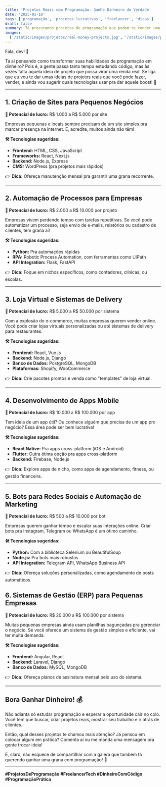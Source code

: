 ```yaml
---
title: 'Projetos Reais com Programação: Ganhe Dinheiro de Verdade'
date: '2025-01-10'
tags: ['programação', 'projetos lucrativos', 'freelancer', 'dicas']
draft: false
summary: Tá procurando projetos de programação que podem te render uma grana? Vou te mostrar ideias reais pra você começar agora mesmo e quais tecnologias usar!
images:
  ['/static/images/projetos/real-money-projects.jpg', '/static/images/projetos/tech-stack.jpg']
---
```


Fala, dev! 🤘

Tá aí pensando como transformar suas habilidades de programação em dinheiro? Pois é, a gente passa tanto tempo estudando código, mas às vezes falta aquela ideia de projeto que possa virar uma renda real. Se liga que eu vou te dar umas ideias de projetos reais que você pode fazer, vender, e ainda vou sugerir quais tecnologias usar pra dar aquele boost! 🚀

---

## 1. **Criação de Sites para Pequenos Negócios**

**💸 Potencial de lucro:** R\$ 1.000 a R\$ 5.000 por site

Empresas pequenas e locais sempre precisam de um site simples pra marcar presença na internet. E, acredite, muitos ainda não têm!

**🛠️ Tecnologias sugeridas:**

- **Frontend:** HTML, CSS, JavaScript
- **Frameworks:** React, Next.js
- **Backend:** Node.js, Express
- **CMS:** WordPress (pra projetos mais rápidos)

👉 **Dica:** Ofereça manutenção mensal pra garantir uma grana recorrente.

---

## 2. **Automação de Processos para Empresas**

**💸 Potencial de lucro:** R\$ 2.000 a R\$ 10.000 por projeto

Empresas vivem perdendo tempo com tarefas repetitivas. Se você pode automatizar um processo, seja envio de e-mails, relatórios ou cadastro de clientes, tem grana aí!

**🛠️ Tecnologias sugeridas:**

- **Python:** Pra automações rápidas
- **RPA:** Robotic Process Automation, com ferramentas como UiPath
- **API Integration:** Flask, FastAPI

👉 **Dica:** Foque em nichos específicos, como contadores, clínicas, ou escolas.

---

## 3. **Loja Virtual e Sistemas de Delivery**

**💸 Potencial de lucro:** R\$ 5.000 a R\$ 50.000 por sistema

Com a explosão do e-commerce, muitas empresas querem vender online. Você pode criar lojas virtuais personalizadas ou até sistemas de delivery para restaurantes.

**🛠️ Tecnologias sugeridas:**

- **Frontend:** React, Vue.js
- **Backend:** Node.js, Django
- **Banco de Dados:** PostgreSQL, MongoDB
- **Plataformas:** Shopify, WooCommerce

👉 **Dica:** Crie pacotes prontos e venda como "templates" de loja virtual.

---

## 4. **Desenvolvimento de Apps Mobile**

**💸 Potencial de lucro:** R\$ 10.000 a R\$ 100.000 por app

Tem ideia de um app útil? Ou conhece alguém que precisa de um app pro negócio? Essa área pode ser bem lucrativa!

**🛠️ Tecnologias sugeridas:**

- **React Native:** Pra apps cross-platform (iOS e Android)
- **Flutter:** Outra ótima opção pra apps cross-platform
- **Backend:** Firebase, Node.js

👉 **Dica:** Explore apps de nicho, como apps de agendamento, fitness, ou gestão financeira.

---

## 5. **Bots para Redes Sociais e Automação de Marketing**

**💸 Potencial de lucro:** R\$ 500 a R\$ 10.000 por bot

Empresas querem ganhar tempo e escalar suas interações online. Criar bots pra Instagram, Telegram ou WhatsApp é um ótimo caminho.

**🛠️ Tecnologias sugeridas:**

- **Python:** Com a biblioteca Selenium ou BeautifulSoup
- **Node.js:** Pra bots mais robustos
- **API Integration:** Telegram API, WhatsApp Business API

👉 **Dica:** Ofereça soluções personalizadas, como agendamento de posts automáticos.

## 6. **Sistemas de Gestão (ERP) para Pequenas Empresas**

**💸 Potencial de lucro:** R\$ 20.000 a R\$ 100.000 por sistema

Muitas pequenas empresas ainda usam planilhas bagunçadas pra gerenciar o negócio. Se você oferece um sistema de gestão simples e eficiente, vai ter muita demanda.

**🛠️ Tecnologias sugeridas:**

- **Frontend:** Angular, React
- **Backend:** Laravel, Django
- **Banco de Dados:** MySQL, MongoDB

👉 **Dica:** Ofereça planos de assinatura mensal pelo uso do sistema.

---

## Bora Ganhar Dinheiro! 💰

Não adianta só estudar programação e esperar a oportunidade cair no colo. Você tem que buscar, criar projetos reais, mostrar seu trabalho e ir atrás de clientes.

Então, qual desses projetos te chamou mais atenção? Já pensou em colocar algum em prática? Comenta aí ou me manda uma mensagem pra gente trocar ideia!

E, claro, não esquece de compartilhar com a galera que também tá querendo ganhar uma grana com programação! 🤙

---

**#ProjetosDeProgramação #FreelancerTech #DinheiroComCódigo #ProgramaçãoPrática**
